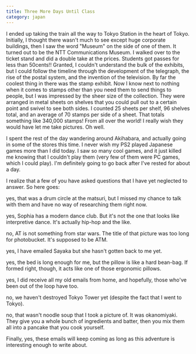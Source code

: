 ```yaml
---
title: Three More Days Until Class
category: japan
---
```

I ended up taking the train all the way to Tokyo Station in the heart of Tokyo. Initially, I thought there wasn't much to see except huge corporate buildings, then I saw the word "Museum" on the side of one of them. It turned out to be the NTT Communications Museum. I walked over to the ticket stand and did a double take at the prices. Students got passes for less than 50cents!! Granted, I couldn't understand the bulk of the exhibits, but I could follow the timeline through the development of the telegraph, the rise of the postal system, and the invention of the television. By far the coolest thing in there was the stamp exhibit. Now I know next to nothing when it comes to stamps other than you need them to send things to people, but I was impressed by the sheer size of the collection. They were arranged in metal sheets on shelves that you could pull out to a certain point and swivel to see both sides. I counted 25 sheets per shelf, 96 shelves total, and an average of 70 stamps per side of a sheet. That totals something like 340,000 stamps! From all over the world! I really wish they would have let me take pictures. Oh well.

I spent the rest of the day wandering around Akihabara, and actually going in some of the stores this time. I never wish my PS2 played Japanese games more than I did today. I saw so many cool games, and it just killed me knowing that I couldn't play them (very few of them were PC games, which I could play). I'm definitely going to go back after I've rested for about a day.

I realize that a few of you have asked questions that I have yet neglected to answer. So here goes:

yes, that was a drum circle at the matsuri, but I missed my chance to talk with them and have no way of researching them right now.

yes, Sophia has a modern dance club. But it's not the one that looks like interpretive dance. It's actually hip-hop and the like.

no, AT is not something from star wars. The title of that picture was too long for photobucket. It's supposed to be ATM.

yes, I have emailed Sayaka but she hasn't gotten back to me yet.

yes, the bed is long enough for me, but the pillow is like a hard bean-bag. If formed right, though, it acts like one of those ergonomic pillows.

yes, I did receive all my old emails from home, and hopefully, those who've been out of the loop have too.

no, we haven't destroyed Tokyo Tower yet (despite the fact that I went to Tokyo).

no, that wasn't noodle soup that I took a picture of. It was okanomiyaki. They give you a whole bunch of ingredients and batter, then you mix them all into a pancake that you cook yourself.

Finally, yes, these emails will keep coming as long as this adventure is interesting enough to write about.
